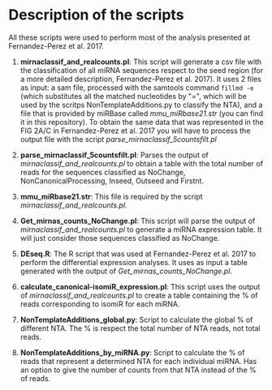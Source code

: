 # Description of the scripts

All these scripts were used to perform most of the analysis presented at Fernandez-Perez et al. 2017.

1. **mirnaclassif_and_realcounts.pl**: This script will generate a csv file with the classification of all miRNA sequences respect to the seed region (for a more detailed description, Fernandez-Perez et al. 2017). It uses 2 files as input: a sam file, processed with the samtools command `fillmd -e` (which substitutes all the matched nucleotides by "=", which will be used by the scritps NonTemplateAdditions.py to classify the NTA), and a file that is provided by miRBase called *mmu_miRbase21.str* (you can find it in this repository). To obtain the same data that was represented in the FIG 2A/C in Fernandez-Perez et al. 2017 you will have to process the output file with the script *parse_mirnaclassif_5countsfilt.pl* 

2. **parse_mirnaclassif_5countsfilt.pl**: Parses the output of *mirnaclassif_and_realcounts.pl* to obtain a table with the total number of reads for the sequences classified as NoChange, NonCanonicalProcessing, Inseed, Outseed and Firstnt.

3. **mmu_miRbase21.str**: This file is required by the script *mirnaclassif_and_realcounts.pl*.

4. **Get_mirnas_counts_NoChange.pl**: This script will parse the output of *mirnaclassif_and_realcounts.pl* to generate a miRNA expression table. It will just consider those sequences classified as NoChange.

5. **DEseq.R**: The R script that was used at Fernandez-Perez et al. 2017 to perform the differential expression analyses. It uses as input a table generated with the output of *Get_mirnas_counts_NoChange.pl*.

6. **calculate_canonical-isomiR_expression.pl**: This script uses the output of *mirnaclassif_and_realcounts.pl* to create a table containing the % of reads corresponding to isomiR for each miRNA. 

7. **NonTemplateAdditions_global.py**: Script to calculate the global % of different NTA. The % is respect the total number of NTA reads, not total reads.

8. **NonTemplateAdditions_by_miRNA.py**: Script to calculate the % of reads that represent a determined NTA for each individual miRNA. Has an option to give the number of counts from that NTA instead of the % of reads.
